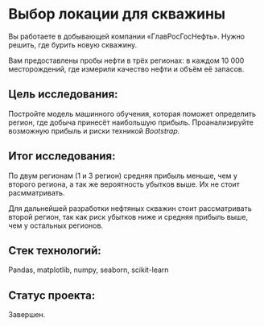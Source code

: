 # Выбор локации для скважины

Вы работаете в добывающей компании «ГлавРосГосНефть». Нужно решить, где бурить новую скважину.

Вам предоставлены пробы нефти в трёх регионах: в каждом 10 000 месторождений, где измерили качество нефти и объём её запасов. 

## Цель исследования:

Постройте модель машинного обучения, которая поможет определить регион, где добыча принесёт наибольшую прибыль. Проанализируйте возможную прибыль и риски техникой *Bootstrap.*

## Итог исследования:

По двум регионам (1 и 3 регион) средняя прибыль меньше, чем у второго региона, а так же вероятность убытков выше. Их не стоит расмматривать. 

Для дальнейшей разработки нефтяных скважин стоит рассматривать второй регион, так как риск убытков ниже и средняя прибыль выше, чем у остальных регионов.

## Стек технологий:

Pandas, matplotlib, numpy, seaborn, scikit-learn

## Статус проекта:

Завершен.